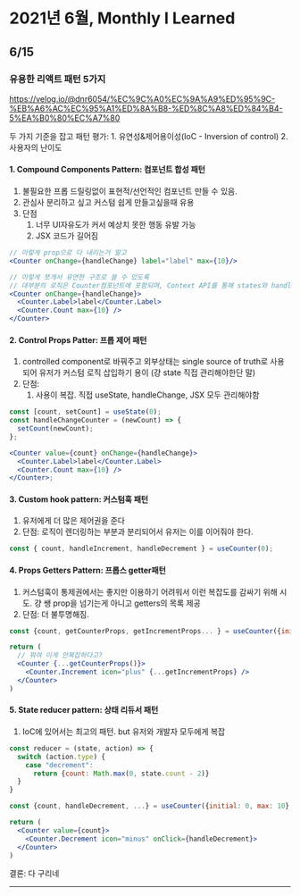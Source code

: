 # 2021년 6월, Monthly I Learned

## 6/15

### 유용한 리액트 패턴 5가지

https://velog.io/@dnr6054/%EC%9C%A0%EC%9A%A9%ED%95%9C-%EB%A6%AC%EC%95%A1%ED%8A%B8-%ED%8C%A8%ED%84%B4-5%EA%B0%80%EC%A7%80

두 가지 기준을 잡고 패턴 평가: 1. 유연성&제어용이성(IoC - Inversion of control) 2. 사용자의 난이도

#### 1. Compound Components Pattern: 컴포넌트 합성 패턴

1. 불필요한 프롭 드릴링없이 표현적/선언적인 컴포넌트 만들 수 있음.
2. 관심사 분리하고 싶고 커스텀 쉽게 만들고싶을때 유용
3. 단점
   1. 너무 UI자유도가 커서 예상치 못한 행동 유발 가능
   2. JSX 코드가 길어짐

```jsx
// 이렇게 prop으로 다 내리는거 말고
<Counter onChange={handleChange} label="label" max={10}/>

// 이렇게 쪼개서 유연한 구조로 쓸 수 있도록
// 대부분의 로직은 Counter컴포넌트에 포함되며, Context API를 통해 states와 handlers를 children 컴포넌트간에 공유
<Counter onChange={handleChange}>
  <Counter.Label>label</Counter.Label>
  <Counter.Count max={10} />
</Counter>
```

#### 2. Control Props Patter: 프롭 제어 패턴

1. controlled component로 바꿔주고 외부상태는 single source of truth로 사용되어 유저가 커스텀 로직 삽입하기 용이 (걍 state 직접 관리해야한단 말)
2. 단점:
   1. 사용이 복잡. 직접 useState, handleChange, JSX 모두 관리해야함

```jsx
const [count, setCount] = useState(0);
const handleChangeCounter = (newCount) => {
  setCount(newCount);
};

<Counter value={count} onChange={handleChange}>
  <Counter.Label>label</Counter.Label>
  <Counter.Count max={10} />
</Counter>;
```

#### 3. Custom hook pattern: 커스텀훅 패턴

1. 유저에게 더 많은 제어권을 준다
2. 단점: 로직이 렌더링하는 부분과 분리되어서 유저는 이를 이어줘야 한다.

```jsx
const { count, handleIncrement, handleDecrement } = useCounter(0);
```

#### 4. Props Getters Pattern: 프롭스 getter패턴

1. 커스텀훅이 통제권에서는 좋지만 이용하기 어려워서 이런 복잡도를 감싸기 위해 시도. 걍 쌩 prop을 넘기는게 아니고 getters의 목록 제공
2. 단점: 더 불투명해짐.

```jsx
const {count, getCounterProps, getIncrementProps... } = useCounter({initial: 0, max: MAX_COUNT});

return (
  // 뭐여 이게 안복잡하다고?
  <Counter {...getCounterProps()}>
    <Counter.Increment icon="plus" {...getIncrementProps} />
  </Counter>
)
```

#### 5. State reducer pattern: 상태 리듀서 패턴

1. IoC에 있어서는 최고의 패턴. but 유저와 개발자 모두에게 복잡

```jsx
const reducer = (state, action) => {
  switch (action.type) {
    case "decrement":
      return {count: Math.max(0, state.count - 2)}
  }
}

const {count, handleDecrement, ...} = useCounter({initial: 0, max: 10}, reducer); // 오잉 그럼 useCounter내부 리듀서로직에 "decrement"를 받는다는게 암묵적이자나ㄴ

return (
  <Counter value={count}>
    <Counter.Decrement icon="minus" onClick={handleDecrement}>
  </Counter>
)
```

결론: 다 구리네

---
